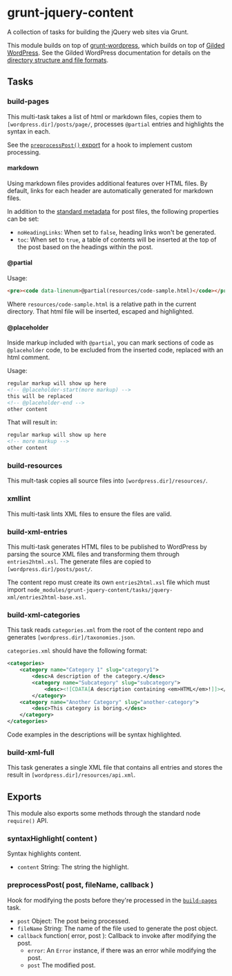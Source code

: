 # grunt-jquery-content

A collection of tasks for building the jQuery web sites via Grunt.

This module builds on top of [grunt-wordpress](https://github.com/scottgonzalez/grunt-wordpress), which builds on top of [Gilded WordPress](https://github.com/scottgonzalez/gilded-wordpress). See the Gilded WordPress documentation for details on the [directory structure and file formats](https://github.com/scottgonzalez/gilded-wordpress#directory-structure).

## Tasks

### build-pages

This multi-task takes a list of html or markdown files, copies them to `[wordpress.dir]/posts/page/`, processes `@partial` entries and highlights the syntax in each.

See the [`preprocessPost()` export](#preprocesspost-post-filename-callback-) for a hook to implement custom processing.

#### markdown

Using markdown files provides additional features over HTML files. By default, links for each header are automatically generated for markdown files.

In addition to the [standard metadata](https://github.com/scottgonzalez/gilded-wordpress#post-files) for post files, the following properties can be set:

* `noHeadingLinks`: When set to `false`, heading links won't be generated.
* `toc`: When set to `true`, a table of contents will be inserted at the top of the post based on the headings within the post.

#### @partial

Usage:

```html
<pre><code data-linenum>@partial(resources/code-sample.html)</code></pre>
```

Where `resources/code-sample.html` is a relative path in the current directory. That html file will be inserted, escaped and highlighted.

#### @placeholder

Inside markup included with `@partial`, you can mark sections of code as `@placeholder` code, to be excluded from the inserted code, replaced with an html comment.

Usage:

```html
regular markup will show up here
<!-- @placeholder-start(more markup) -->
this will be replaced
<!-- @placeholder-end -->
other content
```

That will result in:

```html
regular markup will show up here
<!-- more markup -->
other content
```

### build-resources

This mult-task copies all source files into `[wordpress.dir]/resources/`.

### xmllint

This multi-task lints XML files to ensure the files are valid.

### build-xml-entries

This multi-task generates HTML files to be published to WordPress by parsing the source XML files and transforming them through `entries2html.xsl`. The generate files are copied to `[wordpress.dir]/posts/post/`.

The content repo must create its own `entries2html.xsl` file which must import `node_modules/grunt-jquery-content/tasks/jquery-xml/entries2html-base.xsl`.

### build-xml-categories

This task reads `categories.xml` from the root of the content repo and generates `[wordpress.dir]/taxonomies.json`.

`categories.xml` should have the following format:

```xml
<categories>
	<category name="Category 1" slug="category1">
		<desc>A description of the category.</desc>
		<category name="Subcategory" slug="subcategory">
			<desc><![CDATA[A description containing <em>HTML</em>!]]></desc>
		</category>
	<category name="Another Category" slug="another-category">
		<desc>This category is boring.</desc>
	</category>
</categories>
```

Code examples in the descriptions will be syntax highlighted.

### build-xml-full

This task generates a single XML file that contains all entries and stores the result in `[wordpress.dir]/resources/api.xml`.



## Exports

This module also exports some methods through the standard node `require()` API.

### syntaxHighlight( content )

Syntax highlights content.

* `content` String: The string the highlight.

### preprocessPost( post, fileName, callback )

Hook for modifying the posts before they're processed in the [`build-pages`](#build-pages) task.

* `post` Object: The post being processed.
* `fileName` String: The name of the file used to generate the post object.
* `callback` function( error, post ): Callback to invoke after modifying the post.
  * `error`: An `Error` instance, if there was an error while modifying the post.
  * `post` The modified post.
